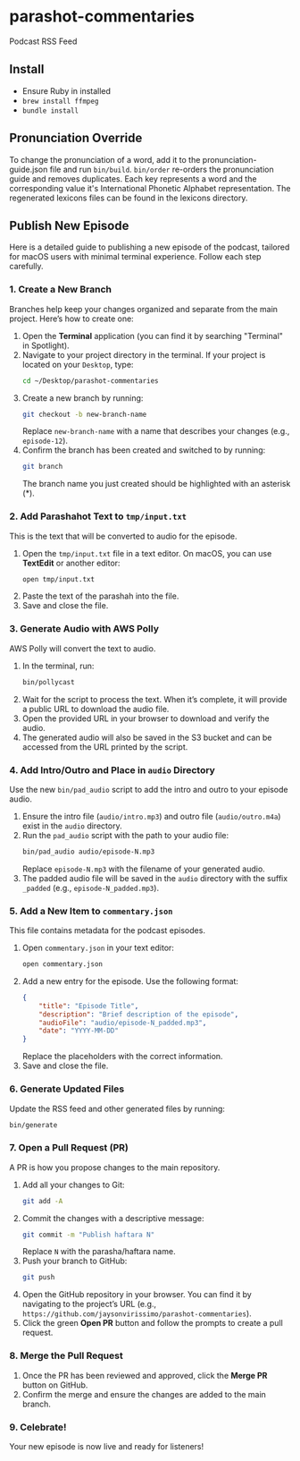 # parashot-commentaries
Podcast RSS Feed

## Install
* Ensure Ruby in installed
* `brew install ffmpeg`
* `bundle install`

## Pronunciation Override
To change the pronunciation of a word, add it to the pronunciation-guide.json file and run `bin/build`.
`bin/order` re-orders the pronunciation guide and removes duplicates.
Each key represents a word and the corresponding value it's International Phonetic Alphabet representation.
The regenerated lexicons files can be found in the lexicons directory.

## Publish New Episode

Here is a detailed guide to publishing a new episode of the podcast, tailored for macOS users with minimal terminal experience. Follow each step carefully.

### 1. Create a New Branch
Branches help keep your changes organized and separate from the main project. Here’s how to create one:

1. Open the **Terminal** application (you can find it by searching "Terminal" in Spotlight).
2. Navigate to your project directory in the terminal. If your project is located on your `Desktop`, type:
   ```bash
   cd ~/Desktop/parashot-commentaries
   ```
3. Create a new branch by running:
   ```bash
   git checkout -b new-branch-name
   ```
   Replace `new-branch-name` with a name that describes your changes (e.g., `episode-12`).
4. Confirm the branch has been created and switched to by running:
   ```bash
   git branch
   ```
   The branch name you just created should be highlighted with an asterisk (*).

### 2. Add Parashahot Text to `tmp/input.txt`
This is the text that will be converted to audio for the episode.

1. Open the `tmp/input.txt` file in a text editor. On macOS, you can use **TextEdit** or another editor:
   ```bash
   open tmp/input.txt
   ```
2. Paste the text of the parashah into the file.
3. Save and close the file.

### 3. Generate Audio with AWS Polly
AWS Polly will convert the text to audio.

1. In the terminal, run:
   ```bash
   bin/pollycast
   ```
2. Wait for the script to process the text. When it’s complete, it will provide a public URL to download the audio file.
3. Open the provided URL in your browser to download and verify the audio.
4. The generated audio will also be saved in the S3 bucket and can be accessed from the URL printed by the script.

### 4. Add Intro/Outro and Place in `audio` Directory
Use the new `bin/pad_audio` script to add the intro and outro to your episode audio.

1. Ensure the intro file (`audio/intro.mp3`) and outro file (`audio/outro.m4a`) exist in the `audio` directory.
2. Run the `pad_audio` script with the path to your audio file:
   ```bash
   bin/pad_audio audio/episode-N.mp3
   ```
   Replace `episode-N.mp3` with the filename of your generated audio.
3. The padded audio file will be saved in the `audio` directory with the suffix `_padded` (e.g., `episode-N_padded.mp3`).

### 5. Add a New Item to `commentary.json`
This file contains metadata for the podcast episodes.

1. Open `commentary.json` in your text editor:
   ```bash
   open commentary.json
   ```
2. Add a new entry for the episode. Use the following format:
   ```json
   {
       "title": "Episode Title",
       "description": "Brief description of the episode",
       "audioFile": "audio/episode-N_padded.mp3",
       "date": "YYYY-MM-DD"
   }
   ```
   Replace the placeholders with the correct information.
3. Save and close the file.

### 6. Generate Updated Files
Update the RSS feed and other generated files by running:
```bash
bin/generate
```

### 7. Open a Pull Request (PR)
A PR is how you propose changes to the main repository.

1. Add all your changes to Git:
   ```bash
   git add -A
   ```
2. Commit the changes with a descriptive message:
   ```bash
   git commit -m "Publish haftara N"
   ```
   Replace `N` with the parasha/haftara name.
3. Push your branch to GitHub:
   ```bash
   git push
   ```
4. Open the GitHub repository in your browser. You can find it by navigating to the project’s URL (e.g., `https://github.com/jaysonvirissimo/parashot-commentaries`).
5. Click the green **Open PR** button and follow the prompts to create a pull request.

### 8. Merge the Pull Request
1. Once the PR has been reviewed and approved, click the **Merge PR** button on GitHub.
2. Confirm the merge and ensure the changes are added to the main branch.

### 9. Celebrate!
Your new episode is now live and ready for listeners!
